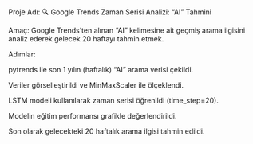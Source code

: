 Proje Adı:
🔍 Google Trends Zaman Serisi Analizi: “AI” Tahmini

Amaç:
Google Trends’ten alınan “AI” kelimesine ait geçmiş arama ilgisini analiz ederek gelecek 20 haftayı tahmin etmek.

Adımlar:

pytrends ile son 1 yılın (haftalık) “AI” arama verisi çekildi.

Veriler görselleştirildi ve MinMaxScaler ile ölçeklendi.

LSTM modeli kullanılarak zaman serisi öğrenildi (time_step=20).

Modelin eğitim performansı grafikle değerlendirildi.

Son olarak gelecekteki 20 haftalık arama ilgisi tahmin edildi.